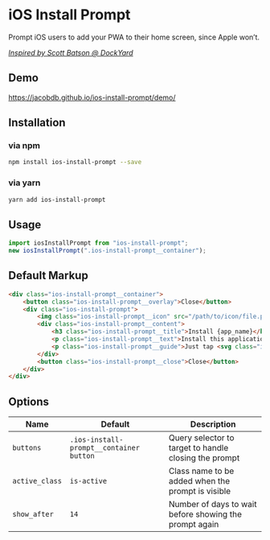 # iOS Install Prompt

Prompt iOS users to add your PWA to their home screen, since Apple won’t.

*[Inspired by Scott Batson @ DockYard](https://dockyard.com/blog/2017/09/27/encouraging-pwa-installation-on-ios)*

## Demo

https://jacobdb.github.io/ios-install-prompt/demo/

## Installation

### via npm

```sh
npm install ios-install-prompt --save
```

### via yarn

```sh
yarn add ios-install-prompt
```

## Usage

```js
import iosInstallPrompt from "ios-install-prompt";
new iosInstallPrompt(".ios-install-prompt__container");
```

## Default Markup

```html
<div class="ios-install-prompt__container">
    <button class="ios-install-prompt__overlay">Close</button>
    <div class="ios-install-prompt">
        <img class="ios-install-prompt__icon" src="/path/to/icon/file.png" alt="{app_name}" />
        <div class="ios-install-prompt__content">
            <h3 class="ios-install-prompt__title">Install {app_name}</h3>
            <p class="ios-install-prompt__text">Install this application on your home screen for quick and easy access when you’re on the go.</p>
            <p class="ios-install-prompt__guide">Just tap <svg class="ios-install-prompt__guide__icon" xmlns="http://www.w3.org/2000/svg" viewBox="0 0 1000 1000"><path fill="#1A84FF" d="M381.9,181l95.8-95.8v525.9c0,13.4,8.9,22.3,22.3,22.3c13.4,0,22.3-8.9,22.3-22.3V85.2l95.8,95.8c4.5,4.5,8.9,6.7,15.6,6.7c6.7,0,11.1-2.2,15.6-6.7c8.9-8.9,8.9-22.3,0-31.2L515.6,16.1c-2.2-2.2-4.5-4.5-6.7-4.5c-4.5-2.2-11.1-2.2-17.8,0c-2.2,2.2-4.5,2.2-6.7,4.5L350.7,149.8c-8.9,8.9-8.9,22.3,0,31.2C359.6,190,373,190,381.9,181z M812,276.9H633.7v44.6H812v624H188v-624h178.3v-44.6H188c-24.5,0-44.6,20.1-44.6,44.6v624c0,24.5,20.1,44.6,44.6,44.6h624c24.5,0,44.6-20.1,44.6-44.6v-624C856.6,296.9,836.5,276.9,812,276.9z" /></svg> then “Add to Home Screen”</p>
        </div>
        <button class="ios-install-prompt__close">Close</button>
    </div>
</div>
```

## Options

| Name           | Default                                 | Description                                            |
|----------------|-----------------------------------------|--------------------------------------------------------|
| `buttons`      | `.ios-install-prompt__container button` | Query selector to target to handle closing the prompt  |
| `active_class` | `is-active`                             | Class name to be added when the prompt is visible      |
| `show_after`   | `14`                                    | Number of days to wait before showing the prompt again |
